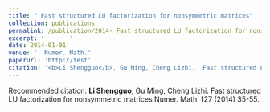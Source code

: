 ```yaml
---
title: " Fast structured LU factorization for nonsymmetric matrices"
collection: publications
permalink: /publication/2014- Fast structured LU factorization for nonsymmetric matrices
excerpt: '       '
date: 2014-01-01
venue: '  Numer. Math.'
paperurl: 'http://test'
citation: '<b>Li Shengguo</b>, Gu Ming, Cheng Lizhi.  Fast structured LU factorization for nonsymmetric matrices  Numer. Math. 127 (2014) 35-55. '
---
```



Recommended citation: <b>Li Shengguo</b>, Gu Ming, Cheng Lizhi.  Fast structured LU factorization for nonsymmetric matrices  Numer. Math. 127 (2014) 35-55. 